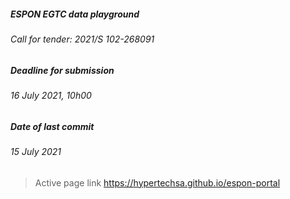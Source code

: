##### ESPON EGTC data playground <br>
###### Call for tender: 2021/S 102-268091

##### Deadline for submission <br>
###### 16 July 2021, 10h00

##### Date of last commit <br>
###### 15 July 2021



> Active page link
> https://hypertechsa.github.io/espon-portal
